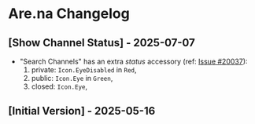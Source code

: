 # Are.na Changelog

## [Show Channel Status] - 2025-07-07

- "Search Channels" has an extra _status_ accessory (ref: [Issue #20037](https://github.com/raycast/extensions/issues/20037)):
    1. private: `Icon.EyeDisabled` in `Red`,
    2. public: `Icon.Eye` in `Green`,
    3. closed: `Icon.Eye`,

## [Initial Version] - 2025-05-16